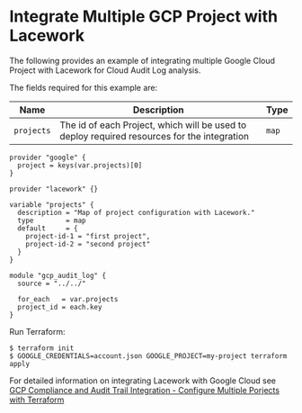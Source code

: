 # Integrate Multiple GCP Project with Lacework
The following provides an example of integrating multiple Google Cloud Project with Lacework for Cloud Audit Log analysis.

The fields required for this example are:

| Name       | Description                                                                                 | Type     |
|------------|---------------------------------------------------------------------------------------------|----------|
| `projects` | The id of each Project, which will be used to deploy required resources for the integration | `map` |


```hcl
provider "google" {
  project = keys(var.projects)[0]
}

provider "lacework" {}

variable "projects" {
  description = "Map of project configuration with Lacework."
  type        = map
  default     = {
    project-id-1 = "first project",
    project-id-2 = "second project"
  }
}

module "gcp_audit_log" {
  source = "../../"

  for_each   = var.projects
  project_id = each.key
}
```

Run Terraform:
```
$ terraform init
$ GOOGLE_CREDENTIALS=account.json GOOGLE_PROJECT=my-project terraform apply
```

For detailed information on integrating Lacework with Google Cloud see [GCP Compliance and Audit Trail Integration - Configure Multiple Porjects with Terraform](https://docs.lacework.com/onboarding/gcp-compliance-and-audit-log-integration-terraform-using-google-cloud-shell#configure-multiple-projects-with-terraform)
